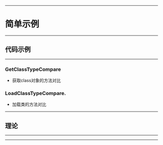 ------
# 简单示例

------
## 代码示例

------
### GetClassTypeCompare
- 获取class对象的方法对比
### LoadClassTypeCompare.
- 加载类的方法对比

------
## 理论

------

------




